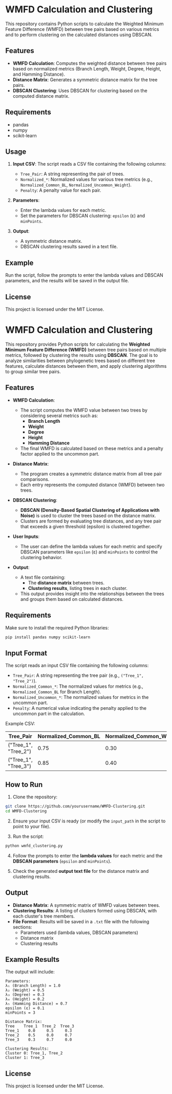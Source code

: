 # WMFD Calculation and Clustering

This repository contains Python scripts to calculate the Weighted Minimum Feature Difference (WMFD) between tree pairs based on various metrics and to perform clustering on the calculated distances using DBSCAN.

## Features

- **WMFD Calculation**: Computes the weighted distance between tree pairs based on normalized metrics (Branch Length, Weight, Degree, Height, and Hamming Distance).
- **Distance Matrix**: Generates a symmetric distance matrix for the tree pairs.
- **DBSCAN Clustering**: Uses DBSCAN for clustering based on the computed distance matrix.

## Requirements

- pandas
- numpy
- scikit-learn

## Usage

1. **Input CSV**: The script reads a CSV file containing the following columns:
    - `Tree_Pair`: A string representing the pair of trees.
    - `Normalized_*`: Normalized values for various tree metrics (e.g., `Normalized_Common_BL`, `Normalized_Uncommon_Weight`).
    - `Penalty`: A penalty value for each pair.
  
2. **Parameters**: 
    - Enter the lambda values for each metric.
    - Set the parameters for DBSCAN clustering: `epsilon` (ε) and `minPoints`.

3. **Output**:
    - A symmetric distance matrix.
    - DBSCAN clustering results saved in a text file.

## Example

Run the script, follow the prompts to enter the lambda values and DBSCAN parameters, and the results will be saved in the output file.

## License

This project is licensed under the MIT License.



# WMFD Calculation and Clustering

This repository provides Python scripts for calculating the **Weighted Minimum Feature Difference (WMFD)** between tree pairs based on multiple metrics, followed by clustering the results using **DBSCAN**. The goal is to analyze similarities between phylogenetic trees based on different tree features, calculate distances between them, and apply clustering algorithms to group similar tree pairs.

## Features

- **WMFD Calculation**: 
  - The script computes the WMFD value between two trees by considering several metrics such as:
    - **Branch Length**
    - **Weight**
    - **Degree**
    - **Height**
    - **Hamming Distance**
  - The final WMFD is calculated based on these metrics and a penalty factor applied to the uncommon part.
  
- **Distance Matrix**:
  - The program creates a symmetric distance matrix from all tree pair comparisons.
  - Each entry represents the computed distance (WMFD) between two trees.

- **DBSCAN Clustering**:
  - **DBSCAN (Density-Based Spatial Clustering of Applications with Noise)** is used to cluster the trees based on the distance matrix.
  - Clusters are formed by evaluating tree distances, and any tree pair that exceeds a given threshold (epsilon) is clustered together.
  
- **User Inputs**:
  - The user can define the lambda values for each metric and specify DBSCAN parameters like `epsilon` (ε) and `minPoints` to control the clustering behavior.

- **Output**:
  - A text file containing:
    - The **distance matrix** between trees.
    - **Clustering results**, listing trees in each cluster.
  - This output provides insight into the relationships between the trees and groups them based on calculated distances.

## Requirements

Make sure to install the required Python libraries:

```bash
pip install pandas numpy scikit-learn
```

## Input Format

The script reads an input CSV file containing the following columns:

- `Tree_Pair`: A string representing the tree pair (e.g., `("Tree_1", "Tree_2")`).
- `Normalized_Common_*`: The normalized values for metrics (e.g., `Normalized_Common_BL` for Branch Length).
- `Normalized_Uncommon_*`: The normalized values for metrics in the uncommon part.
- `Penalty`: A numerical value indicating the penalty applied to the uncommon part in the calculation.

Example CSV:

| Tree_Pair           | Normalized_Common_BL | Normalized_Common_Weight | Normalized_Uncommon_BL | Normalized_Uncommon_Weight | Penalty | ... |
|---------------------|----------------------|--------------------------|------------------------|----------------------------|---------|-----|
| ("Tree_1", "Tree_2")| 0.75                 | 0.30                     | 0.50                   | 0.20                       | 1.5     | ... |
| ("Tree_1", "Tree_3")| 0.85                 | 0.40                     | 0.60                   | 0.35                       | 1.2     | ... |

## How to Run

1. Clone the repository:

```bash
git clone https://github.com/yourusername/WMFD-Clustering.git
cd WMFD-Clustering
```

2. Ensure your input CSV is ready (or modify the `input_path` in the script to point to your file).

3. Run the script:

```bash
python wmfd_clustering.py
```

4. Follow the prompts to enter the **lambda values** for each metric and the **DBSCAN parameters** (`epsilon` and `minPoints`).

5. Check the generated **output text file** for the distance matrix and clustering results.

## Output

- **Distance Matrix**: A symmetric matrix of WMFD values between trees.
- **Clustering Results**: A listing of clusters formed using DBSCAN, with each cluster's tree members.
- **File Format**: Results will be saved in a `.txt` file with the following sections:
  - Parameters used (lambda values, DBSCAN parameters)
  - Distance matrix
  - Clustering results

## Example Results

The output will include:

```
Parameters:
λ₁ (Branch Length) = 1.0
λ₂ (Weight) = 0.5
λ₃ (Degree) = 0.3
λ₄ (Height) = 0.2
λ₅ (Hamming Distance) = 0.7
epsilon (ε) = 0.1
minPoints = 3

Distance Matrix:
Tree    Tree_1  Tree_2  Tree_3
Tree_1    0.0     0.5     0.3
Tree_2    0.5     0.0     0.7
Tree_3    0.3     0.7     0.0

Clustering Results:
Cluster 0: Tree_1, Tree_2
Cluster 1: Tree_3
```

## License

This project is licensed under the MIT License.
